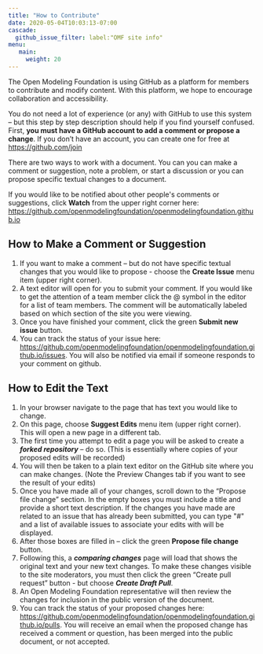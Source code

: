 ```yaml
---
title: "How to Contribute"
date: 2020-05-04T10:03:13-07:00
cascade:
  github_issue_filter: label:"OMF site info"
menu:		
   main:		
     weight: 20 
---
```


The Open Modeling Foundation is using GitHub as a platform for members to contribute and modify content. With this platform, we hope to encourage collaboration and accessibility.

You do not need a lot of experience (or any) with GitHub to use this system – but this step by step description should help if you find yourself confused. First, **you must have a GitHub account to add a comment or propose a change**. If you don’t have an account, you can create one for free at https://github.com/join

There are two ways to work with a document. You can you can make a comment or suggestion, note a problem, or start a discussion or you can propose specific textual changes to a document.

If you would like to be notified about other people's comments or suggestions, click **Watch** from the upper right corner here: https://github.com/openmodelingfoundation/openmodelingfoundation.github.io 


## How to Make a Comment or Suggestion
1. If you want to make a comment – but do not have specific textual changes that you would like to propose - choose the **Create Issue** menu item (upper right corner).
2. A text editor will open for you to submit your comment. If you would like to get the attention of a team member click the @ symbol in the editor for a list of team members. The comment will be automatically labeled based on which section of the site you were viewing.
3. Once you have finished your comment, click the green **Submit new issue** button. 
4. You can track the status of your issue here: https://github.com/openmodelingfoundation/openmodelingfoundation.github.io/issues. You will also be notified via email if someone responds to your comment on github.


## How to Edit the Text
1. In your browser navigate to the page that has text you would like to change.
2. On this page, choose **Suggest Edits** menu item (upper right corner). This will open a new page in a different tab.
3. The first time you attempt to edit a page you will be asked to create a ***forked repository*** – do so. (This is essentially where copies of your proposed edits will be recorded)
4. You will then be taken to a plain text editor on the GitHub site where you can make changes. (Note the Preview Changes tab if you want to see the result of your edits)
5. Once you have made all of your changes, scroll down to the “Propose file change” section. In the empty boxes you must include a title and provide a short text description. If the changes you have made are related to an issue that has already been submitted, you can type "#" and a list of available issues to associate your edits with will be displayed.
6. After those boxes are filled in – click the green **Propose file change** button.
7. Following this, a ***comparing changes*** page will load that shows the original text and your new text changes. To make these changes visible to the site moderators, you must then click the green “Create pull request” button - but choose ***Create Draft Pull***.
8. An Open Modeling Foundation representative will then review the changes for inclusion in the public version of the document. 
9. You can track the status of your proposed changes here: https://github.com/openmodelingfoundation/openmodelingfoundation.github.io/pulls. You will receive an email when the proposed change has received a comment or question, has been merged into the public document, or not accepted.
